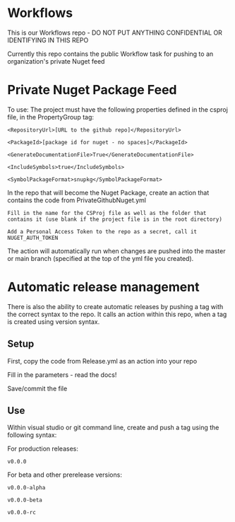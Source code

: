 # Workflows
This is our Workflows repo - DO NOT PUT ANYTHING CONFIDENTIAL OR IDENTIFYING IN THIS REPO

Currently this repo contains the public Workflow task for pushing to an organization's private Nuget feed

<h1>Private Nuget Package Feed</h1>
To use:
  The project must have the following properties defined in the csproj file, in the PropertyGroup tag:
  
    <RepositoryUrl>[URL to the github repo]</RepositoryUrl>
    
    <PackageId>[package id for nuget - no spaces]</PackageId>
    
    <GenerateDocumentationFile>True</GenerateDocumentationFile>
    
    <IncludeSymbols>true</IncludeSymbols>
    
    <SymbolPackageFormat>snupkg</SymbolPackageFormat>
    
  In the repo that will become the Nuget Package, create an action that contains the code from PrivateGithubNuget.yml
  
    Fill in the name for the CSProj file as well as the folder that contains it (use blank if the project file is in the root directory)
    
    Add a Personal Access Token to the repo as a secret, call it NUGET_AUTH_TOKEN
    
  The action will automatically run when changes are pushed into the master or main branch (specified at the top of the yml file you created).

<h1>Automatic release management</h1>

There is also the ability to create automatic releases by pushing a tag with the correct syntax to the repo. It calls an action within this repo, when a tag is created using version syntax.

<h2>Setup</h2>

First, copy the code from Release.yml as an action into your repo

Fill in the parameters - read the docs!

Save/commit the file

<h2>Use</h2>
Within visual studio or git command line, create and push a tag using the following syntax:

  For production releases:
  
    v0.0.0
    
  For beta and other prerelease versions:
  
    v0.0.0-alpha
    
    v0.0.0-beta
    
    v0.0.0-rc
